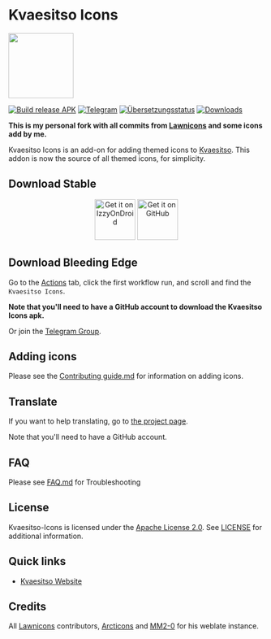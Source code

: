 # Kvaesitso Icons
<img src="https://github.com/daywalk3r666/Kvaesitso-Icons/blob/main/app/src/main/res/mipmap-xxxhdpi/ic_launcher_round.png" width="128">

[![Build release APK](https://github.com/daywalk3r666/Kvaesitso-Icons/actions/workflows/build_release_apk.yml/badge.svg)](https://github.com/daywalk3r666/Kvaesitso-Icons/actions/workflows/build_release_apk.yml)
[![Telegram](https://img.shields.io/endpoint?url=https%3A%2F%2Ftg.sumanjay.workers.dev%2FKvaesitsoIcons)](https://t.me/KvaesitsoIcons)
[![Übersetzungsstatus](https://i18n.mm20.de/widgets/kvaesitso-icons/-/strings/svg-badge.svg)](https://i18n.mm20.de/projects/kvaesitso-icons/strings)
[![Downloads](https://img.shields.io/github/downloads/daywalk3r666/Kvaesitso-Icons/total)](https://github.com/daywalk3r666/Kvaesitso-Icons/releases)


**This is my personal fork with all commits from [Lawnicons](https://github.com/LawnchairLauncher/lawnicons) and some icons add by me.**

Kvaesitso Icons is an add-on for adding themed icons to [Kvaesitso](https://github.com/MM2-0/Kvaesitso).
This addon is now the source of all themed icons, for simplicity.


## Download Stable

<div align="center">

[<img src="https://gitlab.com/IzzyOnDroid/repo/-/raw/master/assets/IzzyOnDroid.png" alt="Get it on IzzyOnDroid" height="80">](https://apt.izzysoft.de/fdroid/index/apk/de.kvaesitso.icons)
[<img src="https://raw.githubusercontent.com/vadret/android/master/assets/get-github.png" alt="Get it on GitHub" height="80">](https://github.com/daywalk3r666/Kvaesitso-Icons/releases)

</div>

## Download Bleeding Edge

Go to the [Actions](https://github.com/daywalk3r666/lawnicons/actions/workflows/build_release_apk.yml) tab,
click the first workflow run, and scroll and find the `Kvaesitso Icons`.

**Note that you'll need to have a GitHub account to download the Kvaesitso Icons apk.**

Or join the [Telegram Group](https://t.me/KvaesitsoIcons).

## Adding icons

Please see the [Contributing guide.md](CONTRIBUTING.md) for information on adding icons.

## Translate

If you want to help translating, go to [the project page](https://i18n.mm20.de/projects/kvaesitso-icons/strings/).

Note that you'll need to have a GitHub account.

## FAQ

Please see [FAQ.md](FAQ.md) for Troubleshooting 

## License

Kvaesitso-Icons is licensed under the [Apache License 2.0](https://www.apache.org/licenses/LICENSE-2.0). See [LICENSE](LICENSE) for additional information.

## Quick links

- [Kvaesitso Website](https://kvaesitso.mm20.de/)

## Credits

All [Lawnicons](https://github.com/LawnchairLauncher/lawnicons) contributors, [Arcticons](https://github.com/Donnnno/Arcticons) and [MM2-0](https://github.com/MM2-0) for his weblate instance.
